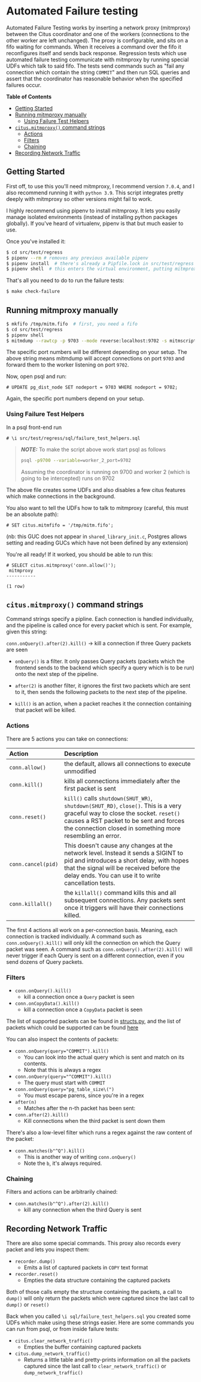 # Automated Failure testing

Automated Failure Testing works by inserting a network proxy (mitmproxy) between the Citus coordinator and one of the workers (connections to the other worker are left unchanged). The proxy is configurable, and sits on a fifo waiting for commands. When it receives a command over the fifo it reconfigures itself and sends back response. Regression tests which use automated failure testing communicate with mitmproxy by running special UDFs which talk to said fifo. The tests send commands such as "fail any connection which contain the string `COMMIT`" and then run SQL queries and assert that the coordinator has reasonable behavior when the specified failures occur.

**Table of Contents**

-   [Getting Started](#getting-started)
-   [Running mitmproxy manually](#running-mitmproxy-manually)
    -   [Using Failure Test Helpers](#using-failure-test-helpers)
-   [`citus.mitmproxy()` command strings](#citusmitmproxy-command-strings)
    -   [Actions](#actions)
    -   [Filters](#filters)
    -   [Chaining](#chaining)
-   [Recording Network Traffic](#recording-network-traffic)

## Getting Started

First off, to use this you'll need mitmproxy, I recommend version `7.0.4`, and I also recommend running it with `python 3.9`. This script integrates pretty deeply with mitmproxy so other versions might fail to work.

I highly recommend using pipenv to install mitmproxy. It lets you easily manage isolated environments (instead of installing python packages globally). If you've heard of virtualenv, pipenv is that but much easier to use.

Once you've installed it:

```bash
$ cd src/test/regress
$ pipenv --rm # removes any previous available pipenv
$ pipenv install  # there's already a Pipfile.lock in src/test/regress with packages
$ pipenv shell  # this enters the virtual environment, putting mitmproxy onto $PATH
```

That's all you need to do to run the failure tests:

```bash
$ make check-failure
```

## Running mitmproxy manually

```bash
$ mkfifo /tmp/mitm.fifo  # first, you need a fifo
$ cd src/test/regress
$ pipenv shell
$ mitmdump --rawtcp -p 9703 --mode reverse:localhost:9702 -s mitmscripts/fluent.py --set fifo=/tmp/mitm.fifo
```

The specific port numbers will be different depending on your setup. The above string means mitmdump will accept connections on port `9703` and forward them to the worker listening on port `9702`.

Now, open psql and run:

```psql
# UPDATE pg_dist_node SET nodeport = 9703 WHERE nodeport = 9702;
```

Again, the specific port numbers depend on your setup.

### Using Failure Test Helpers

In a psql front-end run

```psql
# \i src/test/regress/sql/failure_test_helpers.sql
```

> **_NOTE:_** To make the script above work start psql as follows
>
> ```bash
> psql -p9700 --variable=worker_2_port=9702
> ```
>
> Assuming the coordinator is running on 9700 and worker 2 (which is going to be intercepted) runs on 9702

The above file creates some UDFs and also disables a few citus features which make connections in the background.

You also want to tell the UDFs how to talk to mitmproxy (careful, this must be an absolute path):

```psql
# SET citus.mitmfifo = '/tmp/mitm.fifo';
```

(nb: this GUC does not appear in `shared_library_init.c`, Postgres allows setting and reading GUCs which have not been defined by any extension)

You're all ready! If it worked, you should be able to run this:

```psql
# SELECT citus.mitmproxy('conn.allow()');
 mitmproxy
-----------

(1 row)
```

## `citus.mitmproxy()` command strings

Command strings specify a pipline. Each connection is handled individually, and the pipeline is called once for every packet which is sent. For example, given this string:

`conn.onQuery().after(2).kill()` -> kill a connection if three Query packets are seen

-   `onQuery()` is a filter. It only passes Query packets (packets which the frontend sends to the backend which specify a query which is to be run) onto the next step of the pipeline.

-   `after(2)` is another filter, it ignores the first two packets which are sent to it, then sends the following packets to the next step of the pipeline.

-   `kill()` is an action, when a packet reaches it the connection containing that packet will be killed.

### Actions

There are 5 actions you can take on connections:

| Action             | Description                                                                                                                                                                                                                           |
| :----------------- | :------------------------------------------------------------------------------------------------------------------------------------------------------------------------------------------------------------------------------------ |
| `conn.allow()`     | the default, allows all connections to execute unmodified                                                                                                                                                                             |
| `conn.kill()`      | kills all connections immediately after the first packet is sent                                                                                                                                                                      |
| `conn.reset()`     | `kill()` calls `shutdown(SHUT_WR)`, `shutdown(SHUT_RD)`, `close()`. This is a very graceful way to close the socket. `reset()` causes a RST packet to be sent and forces the connection closed in something more resembling an error. |
| `conn.cancel(pid)` | This doesn't cause any changes at the network level. Instead it sends a SIGINT to pid and introduces a short delay, with hopes that the signal will be received before the delay ends. You can use it to write cancellation tests.    |
| `conn.killall()`   | the `killall()` command kills this and all subsequent connections. Any packets sent once it triggers will have their connections killed.                                                                                              |

The first 4 actions all work on a per-connection basis. Meaning, each connection is tracked individually. A command such as `conn.onQuery().kill()` will only kill the connection on which the Query packet was seen. A command such as `conn.onQuery().after(2).kill()` will never trigger if each Query is sent on a different connection, even if you send dozens of Query packets.

### Filters

-   `conn.onQuery().kill()`
    -   kill a connection once a `Query` packet is seen
-   `conn.onCopyData().kill()`
    -   kill a connection once a `CopyData` packet is seen

The list of supported packets can be found in [structs.py](structs.py), and the list of packets which
could be supported can be found [here](https://www.postgresql.org/docs/current/static/protocol-message-formats.html)

You can also inspect the contents of packets:

-   `conn.onQuery(query="COMMIT").kill()`
    -   You can look into the actual query which is sent and match on its contents.
    -   Note that this is always a regex
-   `conn.onQuery(query="^COMMIT").kill()`
    -   The query must start with `COMMIT`
-   `conn.onQuery(query="pg_table_size\(")`
    -   You must escape parens, since you're in a regex
-   `after(n)`
    -   Matches after the n-th packet has been sent:
-   `conn.after(2).kill()`
    -   Kill connections when the third packet is sent down them

There's also a low-level filter which runs a regex against the raw content of the packet:

-   `conn.matches(b"^Q").kill()`
    -   This is another way of writing `conn.onQuery()`
    -   Note the `b`, it's always required.

### Chaining

Filters and actions can be arbitrarily chained:

-   `conn.matches(b"^Q").after(2).kill()`
    -   kill any connection when the third Query is sent

## Recording Network Traffic

There are also some special commands. This proxy also records every packet and lets you
inspect them:

-   `recorder.dump()`
    -   Emits a list of captured packets in `COPY` text format
-   `recorder.reset()`
    -   Empties the data structure containing the captured packets

Both of those calls empty the structure containing the packets, a call to `dump()` will only return the packets which were captured since the last call to `dump()` or `reset()`

Back when you called `\i sql/failure_test_helpers.sql` you created some UDFs which make using these strings easier. Here are some commands you can run from psql, or from inside failure tests:

-   `citus.clear_network_traffic()`
    -   Empties the buffer containing captured packets
-   `citus.dump_network_traffic()`
    -   Returns a little table and pretty-prints information on all the packets captured since the last call to `clear_network_traffic()` or `dump_network_traffic()`
